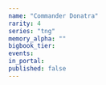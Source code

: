 ```yaml
---
name: "Commander Donatra"
rarity: 4
series: "tng"
memory_alpha: ""
bigbook_tier:
events:
in_portal:
published: false
---
```

